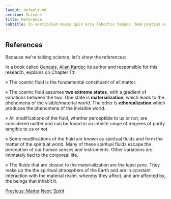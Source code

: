 ```yaml
---
layout: default-md
section: Science
title: Reference
subtitle: In vestibulum massa quis arcu lobortis tempus. Nam pretium arcu in odio vulputate luctus.
---
```


## References
Because we're talking science, let's show the references:



In a book called [Genesis](/books/allan-kardec/genesis), [Allan Kardec](/profiles/allan-kardec) its author and responsible for this research, explains on Chapter 14:

» The cosmic fluid is the fundamental constituent of all matter. 

» The cosmic fluid assumes **two extreme states**, with a gradient of variations between the two. One state is **materialization**, which leads to the phenomena of the visible/material world. The other is **etherealization** which produces the phenomena of the invisible world. 

» All modifications of the fluid, whether perceptible to us or not, are considered matter and can be found in an infinite range of degrees of purity tangible to us or not.  

» Some modifications of the fluid are known as spiritual fluids and form the matter of the spiritual world. Many of these spiritual fluids escape the perception of our human senses and instruments. Other variations are intimately tied to the corporeal life.

» The fluids that are closest to the materialization are the least pure. They make up the the spiritual atmosphere of the Earth and are in constant interaction with the material realm, whereby they affect, and are affected by, the beings that inhabit it.



<a href="/spiritism/science/matter" class="button">Previous: Matter</a>
<a href="/spiritism/science/spirit" class="button">Next: Spirit</a>
